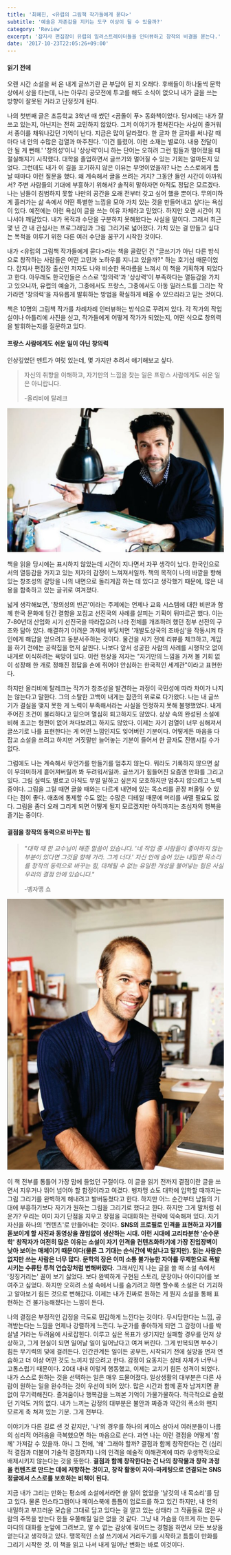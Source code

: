 ```yaml
---
title: '최혜진, <유럽의 그림책 작가들에게 묻다>'
subtitle: '예술은 자존감을 지키는 도구 이상이 될 수 있을까?'
category: 'Review'
excerpt: '잡지사 편집장이 유럽의 일러스트레이터들을 인터뷰하고 창작의 비결을 묻는다.'
date: '2017-10-23T22:05:26+09:00'
---
```


#### 읽기 전에

오랜 시간 소설을 써 온 내게 글쓰기란 큰 부담이 된 지 오래다. 후배들이 하나둘씩 문학상에서 상을 타는데, 나는 아무리 공모전에 투고를 해도 소식이 없으니 내가 글을 쓰는 방향이 잘못된 거라고 단정짓게 된다.

나의 첫번째 글은 초등학교 3학년 때 썼던 <곰돌이 푸> 동화책이었다. 당시에는 내가 잘 쓰고 있는지, 아닌지는 전혀 고민하지 않았다. 그저 이야기가 펼쳐진다는 사실이 즐거워서 종이를 채워나갔던 기억이 난다. 지금은 많이 달라졌다. 한 글자 한 글자를 써나갈 때마다 내 안의 수많은 검열과 마주친다. '이건 틀렸어. 이런 소재는 별로야. 내용 전달이 안 될 게 뻔해.' '창의성'이니 '상상력'이니 하는 단어는 오히려 그런 힘들과 멀어졌을 때 절실해지기 시작했다. 대학을 졸업하면서 글쓰기와 멀어질 수 있는 기회는 얼마든지 있었다. 그런데도 내가 이 길을 포기하지 않은 이유는 무엇이었을까? 나는 스스로에게 틈날 때마다 이런 질문을 했다. 왜 계속해서 글을 쓰려는 거지? 그동안 들인 시간이 아까워서? 주변 사람들의 기대에 부흥하기 위해서? 솔직히 말하자면 아직도 정답은 모르겠다. 나는 남들이 침범하지 못할 나만의 공간을 오래 전부터 갖고 싶어 했을 뿐이다. 무의미하게 흘러가는 삶 속에서 어떤 특별한 느낌을 모아 가치 있는 것을 만들어내고 싶다는 욕심이 있다. 예전에는 이런 욕심이 글을 쓰는 이유 자체라고 믿었다. 하지만 오랜 시간이 지나서야 깨달았다. 내가 목적과 수단을 구분하지 못해왔다는 사실을 말이다. 그래서 최근 몇 년 간 내 관심사는 프로그래밍과 그림 그리기로 넓어졌다. 가치 있는 걸 만들고 싶다는 목적을 이루기 위한 다른 여러 수단을 꿈꾸기 시작한 것이다.

내가 <유럽의 그림책 작가들에게 묻다>라는 책을 골랐던 건 "글쓰기가 아닌 다른 방식으로 창작하는 사람들은 어떤 고민과 노하우를 지니고 있을까?" 하는 호기심 때문이었다. 잡지사 편집장 출신인 저자도 나와 비슷한 목마름을 느껴서 이 책을 기획하게 되었다고 한다. 아무래도 한국인들은 스스로 '창의력'과 '상상력'이 부족하다는 열등감을 가지고 있으니까, 유럽의 예술가, 그중에서도 프랑스, 그중에서도 아동 일러스트를 그리는 작가라면 '창의력'을 자유롭게 발휘하는 방법을 확실하게 배울 수 있으리라고 믿는 것이다.

책은 10명의 그림책 작가를 차례차례 인터뷰하는 방식으로 꾸려져 있다. 각 작가의 작업실이나 아틀리에 사진을 싣고, 작가들에게 어떻게 작가가 되었는지, 어떤 식으로 창의력을 발휘하는지를 질문하고 있다.

#### 프랑스 사람에게도 쉬운 일이 아닌 창의력

인상깊었던 멘트가 여럿 있는데, 몇 가지만 추려서 얘기해보고 싶다.

> 자신의 취향을 이해하고, 자기만의 느낌을 찾는 일은 프랑스 사람에게도 쉬운 일은 아니랍니다.
>
> -올리비에 탈레크

![Olivier Tallec](./olivier_tallec.png)

책을 읽을 당시에는 표시하지 않았는데 시간이 지나면서 자꾸 생각이 났다. 한국인으로서의 열등감을 가지고 있는 저자의 감정이 느껴져서일까. 책의 목적이 나의 바깥을 향해 있는 창조성의 갈망을 나의 내면으로 돌리게끔 하는 데 있다고 생각했기 때문에, 많은 내용을 함축하고 있는 글귀로 여겨졌다.

넓게 생각해보면, '창의성의 빈곤'이라는 주제에는 언제나 교육 시스템에 대한 비판과 함께 한국 문화에 담긴 결함을 꼬집고 선진국의 사례를 살피는 기획이 뒤따르곤 했다. 이는 7-80년대 산업화 시기 선진국을 따라잡으려 나라 전체를 개조하려 했던 정부 선전의 구조와 닮아 있다. 해결하기 어려운 과제에 부딪치면 '개발도상국의 조바심'을 작동시켜 타인에게 해답을 얻으려고 동분서주하는 것이다. 물건을 사기 전에 리뷰를 체크하고, 게임을 하기 전에는 공략집을 먼저 살핀다. 나보다 앞서 성공한 사람의 사례를 시행착오 없이 내게로 이식하려는 욕망이 있다. 이런 현상을 저자는 "자기만의 느낌을 가져 볼 기회 없이 성장해 한 개로 정해진 정답을 손에 쥐어야 안심하는 한국적인 세계관"이라고 표현한다.

하지만 올리비에 탈레크는 작가가 창조성을 발견하는 과정이 국민성에 따라 차이가 나지는 않는다고 말한다. 그의 소탈한 고백이 내게는 잠깐의 위로로 다가왔다. 나는 내 글쓰기가 결실을 맺지 못한 게 노력이 부족해서라는 사실을 인정하지 못해 불행했었다. 내게 주어진 조건이 불리하다고 믿으며 열심히 퇴고하지도 않았다. 상상 속의 완성된 소설에 비해 초고는 형편이 없어 쳐다보려고 하지도 않았다. 이제는 자기 검열이 너무 심해져서 글쓰기로 나를 표현한다는 게 어떤 느낌인지도 잊어버린 기분이다. 어떻게든 마음을 다잡고 소설을 쓰려고 하지만 거짓말만 늘어놓는 기분이 들어서 한 글자도 진행시킬 수가 없다.

그럼에도 나는 계속해서 무언가를 만들기를 멈추지 않는다. 뭐라도 기록하지 않으면 삶이 무의미하게 흩어져버릴까 봐 두려워서일까. 글쓰기가 힘들어진 요즘엔 만화를 그리고 있다. 그림 실력도 별로고 아직도 무얼 말하고 싶은지 모호하지만 멈추지 않으려고 노력 중이다. 그림을 그릴 때면 글쓸 때와는 다르게 내면에 있는 목소리를 곧장 퍼올릴 수 있다는 점이 좋다. 애초에 통제할 수도 없는 수많은 디테일 때문에 머리를 싸맬 필요도 없다. 그림을 좀더 오래 그리게 되면 어떻게 될지 모르겠지만 아직까지는 초심자의 행복을 즐기는 중이다.

#### 결점을 창작의 동력으로 바꾸는 힘

> *"대학 때 한 교수님이 해준 말씀이 있습니다. '네 작업 중 사람들이 좋아하지 않는 부분이 있다면 그것을 향해 가라. 그게 너다.' 자신 안에 숨어 있는 내밀한 목소리를 창작의 동력으로 바꾸는 힘, 대체될 수 없는 유일한 개성을 불어넣는 힘은 사실 우리의 결점 안에 있습니다."*
>
> -벵자맹 쇼

![Benjamin Chaud](./benjamin_chaud.png)

이 책 전부를 통틀어 가장 맘에 들었던 구절이다. 이 글을 읽기 전까지 결점이란 글을 쓰면서 지우거나 뛰어 넘어야 할 함정이라고 여겼다. 벵자맹 쇼도 대학에 입학할 때까지는 그림 그리기를 완벽하게 해내려고 발버둥쳤다고 한다. 하지만 어느 순간부터 남들의 기대에 부흥하기보다 자기가 원하는 그림을 그리기로 했다고 한다. 하지만 그게 말처럼 쉬운가? 우리는 이미 자기 단점을 지우고 장점을 극대화하는 전략에 익숙해져 있다. 자기 자신을 하나의 '컨텐츠'로 만들어내는 것이다. **SNS의 프로필로 인격을 표현하고 자기를 돋보이게 할 사진과 동영상을 끊임없이 생산하는 시대. 이런 시대에 고리타분한 '순수문학' 창작자가 여전히 많은 이유는 소설이 자기 인격을 컨텐츠화하기에 가장 진입장벽이 낮아 보이는 매체이기 때문이다(물론 그 기대는 순식간에 박살나고 말지만). 읽는 사람은 없지만 쓰는 사람은 너무 많다. 문학의 장은 이미 소통 불가능한 자아를 무제한으로 폭발시키는 수류탄 투척 연습장처럼 변해버렸다.** 그래서인지 나는 글을 쓸 때 소설 속에서 '징징거리는' 꼴이 보기 싫었다. 보다 완벽하게 구현된 스토리, 문장이나 아이디어를 보여주고 싶었다. 하지만 오히려 소설 속에서 나를 숨기려고 하면 할수록 소설은 더 기괴하고 알아보기 힘든 것으로 변해갔다. 이제는 내가 진짜로 원하는 게 뭔지 소설을 통해 표현하는 건 불가능해졌다는 느낌이 든다.

나의 결점은 부정적인 감정을 극도로 민감하게 느낀다는 것이다. 무시당한다는 느낌, 공격받는다는 느낌을 언제나 강렬하게 느낀디. 누군가를 좋아하게 되면 그 감정이 나를 박살낼 거라는 두려움에 사로잡힌다. 이루고 싶은 목표가 생기지만 실패할 경우를 먼저 상상하고, 그게 현실이 되면 일어날 일이 일어났다고 여겨 버린다. 그게 반복되면 부수기 힘든 무기력의 덫에 걸려든다. 인간관계든 일이든 공부든, 시작되기 전에 실망을 먼저 연습하고 더 이상 어떤 것도 느끼지 않으려고 한다. 감정이 요동치는 상태 자체가 너무나 고통스럽기 때문이다. 20대 내내 이렇게 행동했고, 이제는 고치기 힘든 성격이 되었다. 내가 스스로 원하는 것을 선택하는 일은 매우 드물어졌다. 일상생활의 대부분은 다른 사람이 원하는 일을 완수하는 것이 우선이 되어 있다. 많은 시간과 함께 혼자 남겨지면 끝없이 무기력해진다. 즐겨움이나 행복감을 느껴본 기억이 가물가물하다. 적극적으로 슬펐던 기억도 거의 없다. 내가 느끼는 감정의 대부분은 불안과 짜증과 약간의 폭소와 왠지 모르게 축 쳐져 있는 기분. 그게 전부다.

이야기가 다른 길로 샌 것 같지만, '나'의 경우를 하나의 케이스 삼아서 여러분들이 나름의 심리적 어려움을 극복했으면 하는 마음으로 쓴다. 과연 나는 이런 결점을 어떻게 '함께' 가져갈 수 있을까. 아니 그 전에, '왜' 그래야 할까? 결점과 함께 창작한다는 건 (심리적 결점과 더불어 기술적 결점까지) 나의 인격을 예술적 이해관계에 따라 우생학적으로 배제시키지 않는다는 것을 뜻한다. **결점과 함께 창작한다는 건 나의 창작물과 창작 과정을 컨텐츠로 만드는 데에 저항하는 것이고, 창작 활동이 자아-마케팅으로 연결되는 SNS 정글에서 스스로를 보호하는 비책이 된다.**

지금 내가 그리는 만화는 평소에 소설에서라면 쓸 일이 없었을 '날것의 내 목소리'를 담고 있다. 물론 인스타그램이나 페이스북에 틈틈이 업로드를 하고 있긴 하지만, 내 안의 내밀하고 부끄러운 모습을 그대로 담고 있다는 걸 알고 있는 상태라 그 작품들로 많은 사람의 주목을 받는다 한들 우쭐해질 일은 없을 것 같다. 그냥 내 가슴을 아프게 하는 한두 마디의 대화를 눈앞에 그려보고, 알 수 없는 감상에 젖어드는 경험을 하면서 모든 보상을 얻는다고 생각하고 있다. 맹목적인 소설 쓰기에서 거리두기를 시작하고 틈틈이 만화를 그리기 시작한 것. 이 책을 읽고 나서 내게 일어난 변화는 바로 이것이다.
